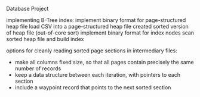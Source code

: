 Database Project

implementing B-Tree index:
  implement binary format for page-structured heap file
  load CSV into a page-structured heap file
  created sorted version of heap file (out-of-core sort)
  implement binary format for index nodes
  scan sorted heap file and build index

options for cleanly reading sorted page sections in intermediary files:
  * make all columns fixed size, so that all pages contain precisely the same number of records
  * keep a data structure between each iteration, with pointers to each section
  * include a waypoint record that points to the next sorted section


